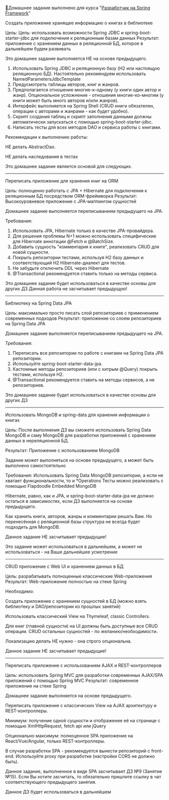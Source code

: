 🔖Домашнее задание выполнено для курса "[Разработчик на Spring Framework](https://otus.ru/lessons/javaspring/)"

Создать приложение хранящее информацию о книгах в библиотеке

Цель:
Цель: использовать возможности Spring JDBC и spring-boot-starter-jdbc для подключения к реляционным базам данных Результат:
приложение с хранением данных в реляционной БД, которое в дальнейшем будем развивать

Это домашнее задание выполняется НЕ на основе предыдущего.

1. Использовать Spring JDBC и реляционную базу (H2 или настоящую реляционную БД). Настоятельно рекомендуем использовать
   NamedParametersJdbcTemplate
2. Предусмотреть таблицы авторов, книг и жанров.
3. Предполагается отношение многие-к-одному (у книги один автор и жанр). Опциональное усложнение - отношения многие-ко-многим (у
   книги может быть много авторов и/или жанров).
4. Интерфейс выполняется на Spring Shell (CRUD книги обязателен, операции с авторами и жанрами - как будет удобно).
5. Скрипт создания таблиц и скрипт заполнения данными должны автоматически запускаться с помощью spring-boot-starter-jdbc.
6. Написать тесты для всех методов DAO и сервиса работы с книгами.

Рекомендации к выполнению работы:

НЕ делать AbstractDao.

НЕ делать наследования в тестах

Это домашнее задание является основой для следующих.

--------------------
Переписать приложение для хранения книг на ORM

Цель: полноценно работать с JPA + Hibernate для подключения к реляционным БД посредством ORM-фреймворка Результат: Высокоуровневое
приложение с JPA-маппингом сущностей

Домашнее задание выполняется переписыванием предыдущего на JPA.

Требования:

1. Использовать JPA, Hibernate только в качестве JPA-провайдера.
2. Для решения проблемы N+1 можно использовать специфические для Hibernate аннотации @Fetch и @BatchSize.
3. Добавить сущность "комментария к книге", реализовать CRUD для новой сущности.
4. Покрыть репозитории тестами, используя H2 базу данных и соответствующий H2 Hibernate-диалект для тестов.
5. Не забудьте отключить DDL через Hibernate
6. @Transactional рекомендуется ставить только на методы сервиса.

Это домашнее задание будет использоваться в качестве основы для других ДЗ Данная работа не засчитывает предыдущую!
________________
Библиотеку на Spring Data JPA

Цель: максимально просто писать слой репозиториев с применением современных подходов Результат: приложение со слоем репозиториев
на Spring Data JPA

Домашнее задание выполняется переписыванием предыдущего на JPA.

Требования:

1. Переписать все репозитории по работе с книгами на Spring Data JPA репозитории.
2. Используйте spring-boot-starter-data-jpa.
3. Кастомные методы репозиториев (или с хитрым @Query) покрыть тестами, используя H2.
4. @Transactional рекомендуется ставить на методы сервисов, а не репозиториев.

Это домашнее задание будет использоваться в качестве основы для других ДЗ

-----------
Использовать MongoDB и spring-data для хранения информации о книгах

Цель: После выполнения ДЗ вы сможете использовать Spring Data MongoDB и саму MongoDB для разработки приложений с хранением данных
в нереляционной БД.

Результат: Приложение с использованием MongoDB

Задание может выполняться на основе предыдущего, а может быть выполнено самостоятельно

Требования:
Использовать Spring Data MongoDB репозитории, а если не хватает функциональности, то и *Operations Тесты можно реализовать с
помощью Flapdoodle Embedded MongoDB

Hibernate, равно, как и JPA, и spring-boot-starter-data-jpa не должно остаться в зависимостях, если ДЗ выполняется на основе
предыдущего.

Как хранить книги, авторов, жанры и комментарии решать Вам. Но перенесённая с реляционной базы структура не всегда будет подходить
для MongoDB.

Данное задание НЕ засчитывает предыдущие!

Это задание может использоваться в дальнейшем, а может не использоваться - на Ваше дальнейшее усмотрение

---------------------
CRUD приложение с Web UI и хранением данных в БД

Цель: разрабатывать полноценные классические Web-приложения Результат: Web-приложение полностью на стеке Spring

Необходимо:

Создать приложение с хранением сущностей в БД (можно взять библиотеку и DAO/репозитории из прошлых занятий)

Использовать классический View на Thymeleaf, classic Controllers.

Для книг (главной сущности) на UI должны быть доступные все CRUD операции. CRUD остальных сущностей - по желанию/необходимости.

Локализацию делать НЕ нужно - она строго опциональна.

Данное задание НЕ засчитывает предыдущие!

----------------------------

Переписать приложение с использованием AJAX и REST-контроллеров

Цель: использовать Spring MVC для разработки современных AJAX/SPA приложений c помощью Spring MVC Результат: современное
приложение на стеке Spring

Домашнее задание выполняется на основе предыдущего.

Переписать приложение с классических View на AJAX архитектуру и REST-контроллеры.

Минимум: получение одной сущности и отображение её на странице с помощью XmlHttpRequest, fetch api или jQuery

Опционально максимум: полноценное SPA приложение на React/Vue/Angular, только REST-контроллеры.

В случае разработки SPA - рекомендуется вынести репозиторий с front-end. Используйте proxy при разработке (настройки CORS не
должно быть).

Данное задание, выполненное в виде SPA засчитывает ДЗ №9 (Занятие №15). Если Вы хотите засчитать, то обязательно пришлите ссылку в
чат соответствующего предыдущего занятия.

Данное ДЗ будет использоваться в дальнейшем
